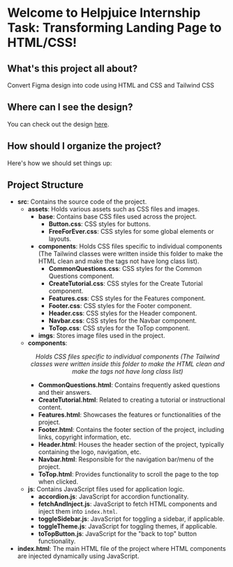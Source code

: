 # Welcome to Helpjuice Internship Task: Transforming Landing Page to HTML/CSS!

## What's this project all about?

Convert Figma design into code using HTML and CSS and Tailwind CSS

## Where can I see the design?

You can check out the design [here](https://6604957705248464723b89c9--aquamarine-sherbet-a5ce4e.netlify.app/#).

## How should I organize the project?

Here's how we should set things up:

## Project Structure

- **src**: Contains the source code of the project.
    - **assets**: Holds various assets such as CSS files and images.
        - **base**: Contains base CSS files used across the project.
            - **Button.css**: CSS styles for buttons.
            - **FreeForEver.css**: CSS styles for some global elements or layouts.
        - **components**: Holds CSS files specific to individual components (The Tailwind classes were written inside this folder to make the HTML clean and make the tags not have long class list).
            - **CommonQuestions.css**: CSS styles for the Common Questions component.
            - **CreateTutorial.css**: CSS styles for the Create Tutorial component.
            - **Features.css**: CSS styles for the Features component.
            - **Footer.css**: CSS styles for the Footer component.
            - **Header.css**: CSS styles for the Header component.
            - **Navbar.css**: CSS styles for the Navbar component.
            - **ToTop.css**: CSS styles for the ToTop component.
        - **imgs**: Stores image files used in the project.
    - **components**: <p align="center"><i>Holds CSS files specific to individual components (The Tailwind classes were written inside this folder to make the HTML clean and make the tags not have long class list)</i></p>
        - **CommonQuestions.html**: Contains frequently asked questions and their answers.
        - **CreateTutorial.html**: Related to creating a tutorial or instructional content.
        - **Features.html**: Showcases the features or functionalities of the project.
        - **Footer.html**: Contains the footer section of the project, including links, copyright information, etc.
        - **Header.html**: Houses the header section of the project, typically containing the logo, navigation, etc.
        - **Navbar.html**: Responsible for the navigation bar/menu of the project.
        - **ToTop.html**: Provides functionality to scroll the page to the top when clicked.
    - **js**: Contains JavaScript files used for application logic.
        - **accordion.js**: JavaScript for accordion functionality.
        - **fetchAndInject.js**: JavaScript to fetch HTML components and inject them into `index.html`.
        - **toggleSidebar.js**: JavaScript for toggling a sidebar, if applicable.
        - **toggleTheme.js**: JavaScript for toggling themes, if applicable.
        - **toTopButton.js**: JavaScript for the "back to top" button functionality.
- **index.html**: The main HTML file of the project where HTML components are injected dynamically using JavaScript.

